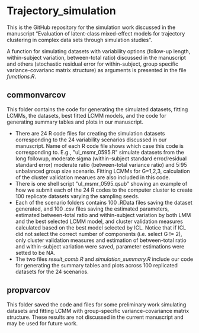 # Trajectory_simulation
This is the GitHub repository for the simulation work discussed in the manuscript “Evaluation of latent-class mixed-effect models for trajectory clustering in complex data sets through simulation studies”.

A function for simulating datasets with variability options (follow-up length, within-subject variation, between-total ratio) discussed in the manuscript and others (stochastic residual error for within-subject, group specific variance-covarianc matrix structure) as arguments is presented in the file _functions.R_.

## commonvarcov
This folder contains the code for generating the simulated datasets, fitting LCMMs, the datasets, best fitted LCMM models, and the code for generating summary tables and plots in our manuscript.

- There are 24 R code files for creating the simulation datasets corresponding to the 24 variability scenarios discussed in our manuscript. Name of each R code file shows which case this code is corresponding to. E.g., "ul_msmr_0595.R" simulate datasets from the long followup, moderate sigma (within-subject standard error/residual standard error) moderate ratio (between-total variance ratio) and 5:95 unbalanced group size scenario. Fitting LCMMs for G=1,2,3, calculation of the cluster validation mearues are also included in this code.
- There is one shell script "ul_msmr_0595.qsub" showing an example of how we submit each of the 24 R codes to the computer cluster to create 100 replicate datasets varying the sampling seeds.
- Each of the scenario folders contains 100 .RData files saving the dataset generated, and 100 .csv files saving the estimated parameters, estimated between-total ratio and within-subject variation by both LMM and the best selected LCMM model, and cluster validation measures calculated based on the best model selected by ICL. Notice that if ICL did not select the correct number of components (i.e. select G != 2), only cluster validation measures and estimation of between-total ratio and within-subject variation were saved, parameter estimations were setted to be NA.
- The two files _result_comb.R_ and _simulation_summary.R_ include our code for generating the summary tables and plots across 100 replicated datasets for the 24 scenarios.

## propvarcov
This folder saved the code and files for some preliminary work simulating datasets and fitting LCMM with group-specific variance-covariance matrix structure. These results are not discussed in the current manuscript and may be used for future work.
